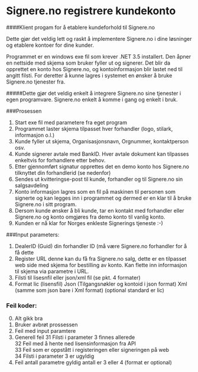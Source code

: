 # Signere.no registrere kundekonto

####Klient progam for å etablere kundeforhold til Signere.no

Dette gjør det veldig lett og raskt å implementere Signere.no i dine løsninger og etablere kontoer for dine kunder.

Programmet er en windows exe fil som krever .NET 3.5 installert. Den åpner en nettside med skjema som bruker fyller ut og signerer. Det blir da opprettet en konto hos Signere.no, og kontoinformasjon blir lastet ned til angitt filsti. For deretter å kunne lagres i systemet en ønsker å bruke Signere.no tjenester fra.

#####Dette gjør det veldig enkelt å integrere Signere.no sine tjenester i egen programvare. Signere.no enkelt å komme i gang og enkelt i bruk.

###Prosessen
1. Start exe fil med parametere fra eget program
2. Programmet laster skjema tilpasset hver forhandler (logo, stilark, informasjon o.l.)
3. Kunde fyller ut skjema, Organisasjonsnavn, Orgnummer, kontaktperson osv.
4. Kunde signerer avtale med BankID. Hver avtale dokument kan tilpasses enkeltvis for forhandlere etter behov.
5. Etter gjennomført signatur opprettes det en demo konto hos Signere.no tilknyttet din forhandlerid (se nedenfor)
6. Sendes ut kvitteringse-post til kunde, forhandler og til Signere.no sin salgsavdeling
7. Konto informasjon lagres som en fil på maskinen til personen som signerte og kan legges inn i programmet og dermed er en klar til å bruke Signere.no i sitt program.
8. Dersom kunde ønsker å bli kunde, tar en kontakt med forhandler eller Signere.no og konto omgjøres fra demo konto til vanlig konto.
9. Kunden er nå klar for Norges enkleste Signerings tjeneste :-)

###Input parameters:
1. DealerID (Guid) din forhandler ID (må være Signere.no forhandler for å få dette
2. Register URL denne kan du få fra Signere.no salg, dette er en tilpasset web side med skjema for bestilling av konto. Kan flette inn informasjon til skjema via parametre i URL.
3. Filsti til lisesnfil eller json/xml fil (se pkt. 4 formater)
4. Format lic (lisensfil) Json (Tilgangsnøkler og kontoid i json format) Xml (samme som json bare i Xml format) (optional standard er lic)

### Feil koder:
<ol start="0">
 <li>Alt gikk bra</li>
 <li>Bruker avbrøt prossessen</li>
 <li>Feil med input paramtere</li>
 <li>Generell feil
     31 Filsti i parameter 3 finnes allerede</br>
  32 Feil med å hente ned lisensinformasjon fra API</br>
  33 Feil som er oppstått i registeringen eller signeringen på web</br>
  34 Filsti i parameter 3 er ugyldig</br></li>
  <li>Feil antall parametre gyldig antall er 3 eller 4 (format er optional)
 </ol>

